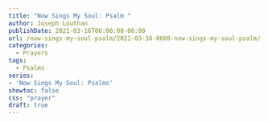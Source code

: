 ```yaml
---
title: "Now Sings My Soul: Psalm "
author: Joseph Louthan
publishDate: 2021-03-16T06:00:00-06:00
url: /now-sings-my-soul-psalm/2021-03-16-0600-now-sings-my-soul-psalm/
categories:
  - Prayers
tags:
  - Psalms
series:
- 'Now Sings My Soul: Psalms'
showtoc: false
css: "prayer"
draft: true
---
```

<div style="font-variant: small-caps;">

</div>

```text

```